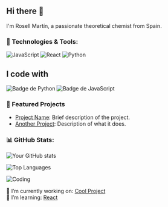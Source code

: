## Hi there 👋

I'm Rosell Martín, a passionate theoretical chemist from Spain. 
<!--
**Rory144/Rory144** is a ✨ _special_ ✨ repository because its `README.md` (this file) appears on your GitHub profile.

Here are some ideas to get you started:

- 🔭 I’m currently working on ...
- 🌱 I’m currently learning ...
- 👯 I’m looking to collaborate on ...
- 🤔 I’m looking for help with ...
- 💬 Ask me about ...
- 📫 How to reach me: ...
- 😄 Pronouns: ...
- ⚡ Fun fact: ...
-->


### 🚀 Technologies & Tools:
![JavaScript](https://img.shields.io/badge/Code-JavaScript-informational?style=flat&logo=javascript&color=F7DF1E)
![React](https://img.shields.io/badge/Framework-React-informational?style=flat&logo=react&color=61DAFB)
![Python](https://img.shields.io/badge/Code-Python-informational?style=flat&logo=python&color=3776AB)


## I code with 
![Badge de Python](https://img.shields.io/badge/Python-3.9-blue)
![Badge de JavaScript](https://img.shields.io/badge/JavaScript-ES6-yellow)


### 🌟 Featured Projects
- [Project Name](https://github.com/your-username/project-repo): Brief description of the project.
- [Another Project](https://github.com/your-username/another-repo): Description of what it does.

### 📊 GitHub Stats:
![Your GitHub stats](https://github-readme-stats.vercel.app/api?username=tu-usuario&show_icons=true&theme=radical)


![Top Languages](https://github-readme-stats.vercel.app/api/top-langs/?username=tu-usuario&layout=compact)

![Coding](https://media.giphy.com/media/13HgwGsXF0aiGY/giphy.gif)

🚀 I’m currently working on: [Cool Project](https://github.com/your-username/cool-project)  
🌱 I’m learning: [React](https://reactjs.org/)  
